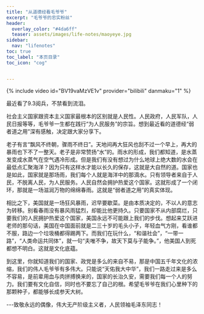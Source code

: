 ```yaml
---
title: "从道德经看毛爷爷" 
excerpt: "毛爷爷的忠实粉丝"
header:
  overlay_color: "#4da6ff"
  teaser: assets/images/life-notes/maoyeye.jpg
sidebar:
  nav: "lifenotes"
toc: true
toc_label: "本页目录"
toc_icon: "cog"


---
```



{% include video id="BV19vaMzVE1v" provider="bilibili" danmaku="1" %}

最近看了9.3阅兵，不禁看到流泪。


社会主义国家跟资本主义国家最根本的区别就是人民性。人民政府，人民军队，人民日报等等，毛爷爷一生都在践行“为人民服务”的宗旨。想到最近看的道德经“弱者道之用”深有感触，决定跟大家分享下。


老子有言“飘风不终朝，骤雨不终日”。天地间再大狂风也刮不过一个早上，再大的暴雨也下不了一整天。老子是非常赞扬“水”的。雨水的形成，我们都知道，是水蒸发变成水蒸气在空气遇冷形成。但是我们有没有想过为什么地球上绝大数的水会在最低点汇聚海洋？因为只有这样水才能以长久的保存，这就是大自然的道。国家也是如此，国家就是那场雨，我们每个人就是海洋中的那滴水。只有领导者来自于人民，不脱离人民，为人民服务。人民自然会拥护热爱这个国家。这就形成了一个闭环，那就是一场滋润万物的绵绵春雨。这就是“弱者道之用”的真实体现。


相比之下，美国就是一场狂风暴雨，迟早要歇菜。是由本质决定的，不以人的意志为转移。别看春雨没有暴风雨猛烈，却能比他更持久。只要国家不从内部腐烂，只要我们的人民拥护热爱这个国家，美国永远不可能跟上我们的步伐。想起来艾跃进老师的那句话，美国在中国面前就是二三十岁的毛头小子，年轻血气方刚，看谁都不服，路边一个垃圾桶都得踢两下。而我们在玩什么，“和谐社会”，“一带一路”，“人类命运共同体”，就一句“夫唯不争，故天下莫与子能争。”，他美国人到死都想不明白。这就是文化底蕴。


到这里，你就知道我们的国家、政党是多么的来自不易，那是中国五千年文化的浓缩，我们的伟人毛爷爷有多伟大。只能说“天佑我大中华”，我们一路走过来是多么不容易，是前辈用血与肉拼搏换来的，国家的长治久安，需要我们每一个人的努力。我们要有文化自信，同时也不要忘了自己的根。希望毛爷爷在我们心里种下的那颗种子，都能够长成参天大树。


---致敬永远的偶像，伟大无产阶级主义者，人民领袖毛泽东同志！
